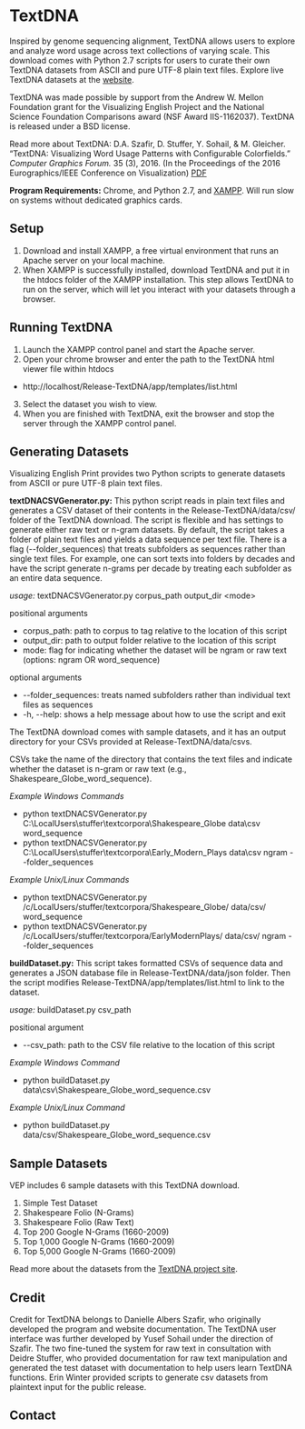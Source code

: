 # TextDNA

Inspired by genome sequencing alignment, TextDNA allows users to explore and analyze word usage across text collections of varying scale. This download comes with Python 2.7 scripts for users to curate their own TextDNA datasets from ASCII and pure UTF-8 plain text files. Explore live TextDNA datasets at the [website](http://graphics.cs.wisc.edu/Vis/SequenceSurveyor/TextDNA.html).

TextDNA was made possible by support from the Andrew W. Mellon Foundation grant for the Visualizing English Project and the National Science Foundation Comparisons award (NSF Award IIS-1162037). TextDNA is released under a BSD license.

Read more about TextDNA: D.A. Szafir, D. Stuffer, Y. Sohail, & M. Gleicher. “TextDNA: Visualizing Word Usage Patterns with Configurable Colorfields.” *Computer Graphics Forum.* 35 (3), 2016. (In the Proceedings of the 2016 Eurographics/IEEE Conference on Visualization) [PDF](http://graphics.cs.wisc.edu/Papers/2016/ASSG16/TextDNA.pdf)

**Program Requirements:** Chrome, and Python 2.7, and [XAMPP](http://sourceforge.net/projects/xampp/). Will run slow on systems without dedicated graphics cards.

Setup
-----
1. Download and install XAMPP, a free virtual environment that runs an Apache server on your local machine.
2. When XAMPP is successfully installed, download TextDNA and put it in the htdocs folder of the XAMPP installation. This step allows TextDNA to run on the server, which will let you interact with your datasets through a browser.

Running TextDNA
--------------
1. Launch the XAMPP control panel and start the Apache server.
2. Open your chrome browser and enter the path to the TextDNA html viewer file within htdocs
  * http://localhost/Release-TextDNA/app/templates/list.html
3. Select the dataset you wish to view.
4. When you are finished with TextDNA, exit the browser and stop the server through the XAMPP control panel.

Generating Datasets
-------------------
Visualizing English Print provides two Python scripts to generate datasets from ASCII or pure UTF-8 plain text files.

**textDNACSVGenerator.py:** This python script reads in plain text files and generates a CSV dataset of their contents in the Release-TextDNA/data/csv/ folder of the TextDNA download. The script is flexible and has settings to generate either raw text or n-gram datasets. By default, the script takes a folder of plain text files and yields a data sequence per text file. There is a flag (--folder_sequences) that treats subfolders as sequences rather than single text files. For example, one can sort texts into folders by decades and have the script generate n-grams per decade by treating each subfolder as an entire data sequence.

*usage:* textDNACSVGenerator.py corpus_path output_dir &lt;mode&gt;

positional arguments
 * corpus_path: path to corpus to tag relative to the location of this script
 * output_dir: path to output folder relative to the location of this script
 * mode: flag for indicating whether the dataset will be ngram or raw text (options: ngram OR word_sequence)

optional arguments
 * --folder_sequences: treats named subfolders rather than individual text files as sequences
 * -h, --help: shows a help message about how to use the script and exit

The TextDNA download comes with sample datasets, and it has an output directory for your CSVs provided at Release-TextDNA/data/csvs.

CSVs take the name of the directory that contains the text files and indicate whether the dataset is n-gram or raw text (e.g., Shakespeare_Globe_word_sequence).

*Example Windows Commands*
 * python textDNACSVGenerator.py C:\LocalUsers\stuffer\textcorpora\Shakespeare_Globe data\csv word_sequence
 * python textDNACSVGenerator.py C:\LocalUsers\stuffer\textcorpora\Early_Modern_Plays data\csv ngram --folder_sequences

*Example Unix/Linux Commands*
 * python textDNACSVGenerator.py /c/LocalUsers/stuffer/textcorpora/Shakespeare_Globe/ data/csv/ word_sequence
 * python textDNACSVGenerator.py /c/LocalUsers/stuffer/textcorpora/EarlyModernPlays/ data/csv/ ngram --folder_sequences

**buildDataset.py:** This script takes formatted CSVs of sequence data and generates a JSON database file in Release-TextDNA/data/json folder. Then the script modifies Release-TextDNA/app/templates/list.html to link to the dataset.

*usage:* buildDataset.py csv_path

positional argument
 * --csv_path: path to the CSV file relative to the location of this script

*Example Windows Command*
 * python buildDataset.py data\csv\Shakespeare_Globe_word_sequence.csv

*Example Unix/Linux Command*
 * python buildDataset.py data/csv/Shakespeare_Globe_word_sequence.csv

Sample Datasets
---------------
VEP includes 6 sample datasets with this TextDNA download.

1. Simple Test Dataset
2. Shakespeare Folio (N-Grams)
3. Shakespeare Folio (Raw Text)
4. Top 200 Google N-Grams (1660-2009)
5. Top 1,000 Google N-Grams (1660-2009)
6. Top 5,000 Google N-Grams (1660-2009)

Read more about the datasets from the [TextDNA project site](http://graphics.cs.wisc.edu/Vis/SequenceSurveyor/TextDNA.html).

Credit
------
Credit for TextDNA belongs to Danielle Albers Szafir, who originally developed the program and website documentation. The TextDNA user interface was further developed by Yusef Sohail under the direction of Szafir. The two fine-tuned the system for raw text in consultation with Deidre Stuffer, who provided documentation for raw text manipulation and generated the test dataset with documentation to help users learn TextDNA functions. Erin Winter provided scripts to generate csv datasets from plaintext input for the public release.

Contact
-------
